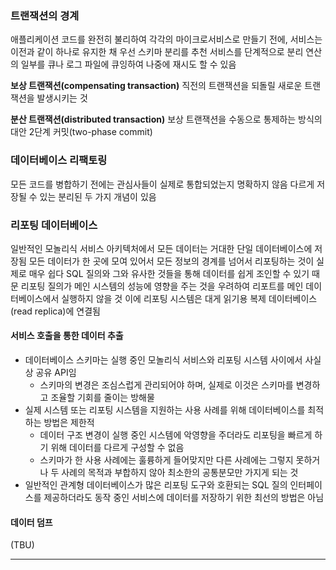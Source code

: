 ### 트랜잭션의 경계
애플리케이션 코드를 완전히 불리하여 각각의 마이크로서비스로 만들기 전에, 서비스는 이전과 같이 하나로 유지한 채 우선 스키마 분리를 추천
서비스를 단계적으로 분리
연산의 일부를 큐나 로그 파일에 큐잉하여 나중에 재시도 할 수 있음

**보상 트랜잭션(compensating transaction)**
직전의 트랜잭션을 되돌릴 새로운 트랜잭션을 발생시키는 것

**분산 트랜잭션(distributed transaction)**
보상 트랜잭션을 수동으로 통제하는 방식의 대안
2단계 커밋(two-phase commit)

### 데이터베이스 리팩토링
모든 코드를 병합하기 전에는 관심사들이 실제로 통합되었는지 명확하지 않음
다르게 저장될 수 있는 분리된 두 가지 개념이 있음

### 리포팅 데이터베이스
일반적인 모놀리식 서비스 아키텍처에서 모든 데이터는 거대한 단일 데이터베이스에 저장됨
모든 데이터가 한 곳에 모여 있어서 모든 정보의 경계를 넘어서 리포팅하는 것이 실제로 매우 쉽다
SQL 질의와 그와 유사한 것들을 통해 데이터를 쉽게 조인할 수 있기 때문
리포팅 질의가 메인 시스템의 성능에 영향을 주는 것을 우려하여
리포트를 메인 데이터베이스에서 실행하지 않을 것
이에 리포팅 시스템은 대게 읽기용 복제 데이터베이스(read replica)에 연결됨

#### 서비스 호출을 통한 데이터 추출
- 데이터베이스 스키마는 실행 중인 모놀리식 서비스와 리포팅 시스템 사이에서 사실상 공유 API임
	- 스키마의 변경은 조심스럽게 관리되어야 하며, 실제로 이것은 스키마를 변경하고 조율할 기회를 줄이는 방해물
- 실제 시스템 또는 리포팅 시스템을 지원하는 사용 사례를 위해 데이터베이스를 최적하는 방법은 제한적
	- 데이터 구조 변경이 실행 중인 시스템에 악영향을 주더라도 리포팅을 빠르게 하기 위해 데이터를 다르게 구성할 수 없음
	- 스키마가 한 사용 사례에는 훌륭하게 들어맞지만 다른 사례에는 그렇지 못하거나 두 사례의 목적과 부합하지 않아 최소한의 공통분모만 가지게 되는 것
- 일반적인 관계형 데이터베이스가 많은 리포팅 도구와 호환되는 SQL 질의 인터페이스를 제공하더라도 동작 중인 서비스에 데이터를 저장하기 위한 최선의 방법은 아님

#### 데이터 덤프
(TBU)


---


